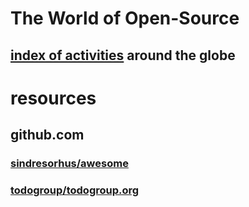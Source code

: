 # The World of Open-Source

## [index of activities](index/) around the globe

# resources

## github.com

### [sindresorhus/awesome](github.com__sindresorhus__awesome/#contents)
### [todogroup/todogroup.org](github.com__todogroup__todogroup.org/)
